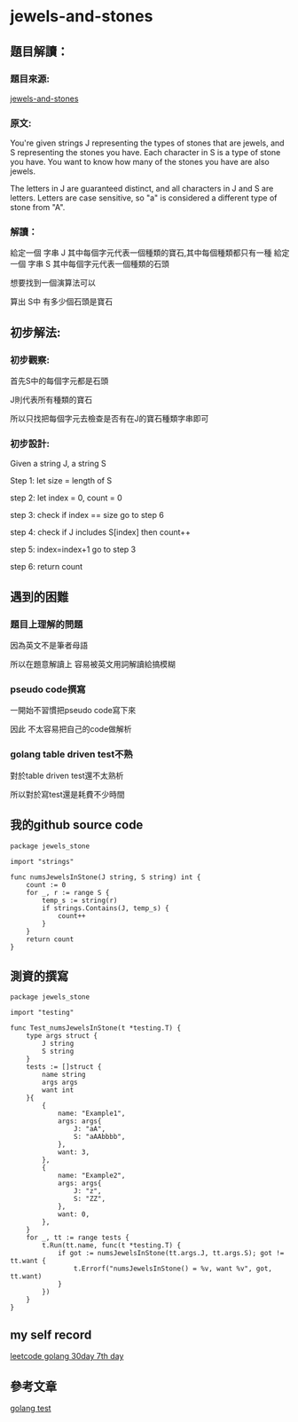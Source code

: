 # jewels-and-stones

## 題目解讀：

### 題目來源:
[jewels-and-stones](https://leetcode.com/problems/jewels-and-stones/)
### 原文:
You're given strings J representing the types of stones that are jewels, and S representing the stones you have.  Each character in S is a type of stone you have.  You want to know how many of the stones you have are also jewels.

The letters in J are guaranteed distinct, and all characters in J and S are letters. Letters are case sensitive, so "a" is considered a different type of stone from "A".

### 解讀：
給定一個 字串 J 其中每個字元代表一個種類的寶石,其中每個種類都只有一種
給定一個 字串 S 其中每個字元代表一個種類的石頭

想要找到一個演算法可以

算出 S中 有多少個石頭是寶石

## 初步解法:
### 初步觀察:

首先S中的每個字元都是石頭

J則代表所有種類的寶石

所以只找把每個字元去檢查是否有在J的寶石種類字串即可

### 初步設計:

Given a string J, a string S

Step 1: let size = length of S

step 2: let index = 0, count = 0

step 3: check if index == size go to step 6

step 4: check if J includes S[index] then count++

step 5: index=index+1 go to step 3

step 6: return count
## 遇到的困難
### 題目上理解的問題
因為英文不是筆者母語

所以在題意解讀上 容易被英文用詞解讀給搞模糊

### pseudo code撰寫

一開始不習慣把pseudo code寫下來

因此 不太容易把自己的code做解析

### golang table driven test不熟
對於table driven test還不太熟析

所以對於寫test還是耗費不少時間
## 我的github source code
```golang
package jewels_stone

import "strings"

func numsJewelsInStone(J string, S string) int {
	count := 0
	for _, r := range S {
		temp_s := string(r)
		if strings.Contains(J, temp_s) {
			count++
		}
	}
	return count
}

```
## 測資的撰寫
```golang
package jewels_stone

import "testing"

func Test_numsJewelsInStone(t *testing.T) {
	type args struct {
		J string
		S string
	}
	tests := []struct {
		name string
		args args
		want int
	}{
		{
			name: "Example1",
			args: args{
				J: "aA",
				S: "aAAbbbb",
			},
			want: 3,
		},
		{
			name: "Example2",
			args: args{
				J: "z",
				S: "ZZ",
			},
			want: 0,
		},
	}
	for _, tt := range tests {
		t.Run(tt.name, func(t *testing.T) {
			if got := numsJewelsInStone(tt.args.J, tt.args.S); got != tt.want {
				t.Errorf("numsJewelsInStone() = %v, want %v", got, tt.want)
			}
		})
	}
}
```
## my self record
[leetcode golang 30day 7th day](https://hackmd.io/L4lBmEWKT4KT-M5QIwIiLQ?view)
## 參考文章

[golang test](https://ithelp.ithome.com.tw/articles/10204692)